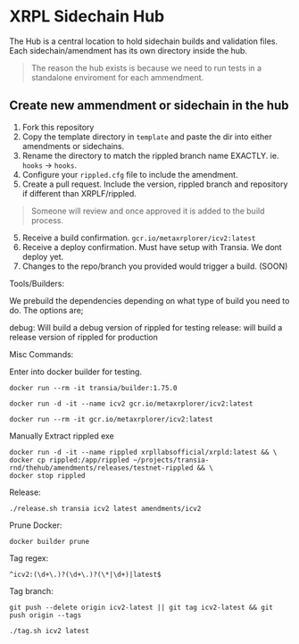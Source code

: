 # XRPL Sidechain Hub

The Hub is a central location to hold sidechain builds and validation files. Each sidechain/amendment has its own directory inside the hub.

> The reason the hub exists is because we need to run tests in a standalone enviroment for each ammendment. 

## Create new ammendment or sidechain in the hub

1. Fork this repository
2. Copy the template directory in `template` and paste the dir into either amendments or sidechains.
3. Rename the directory to match the rippled branch name EXACTLY. ie. `hooks` -> `hooks`.
4. Configure your `rippled.cfg` file to include the amendment.
5. Create a pull request. Include the version, rippled branch and repository if different than XRPLF/rippled.

> Someone will review and once approved it is added to the build process.

5. Receive a build confirmation. `gcr.io/metaxrplorer/icv2:latest`
6. Receive a deploy confirmation. Must have setup with Transia. We dont deploy yet.
7. Changes to the repo/branch you provided would trigger a build. (SOON)

<!-- To build the debug image manually make sure you are logged into docker and run the following;

`./build_hub --docker=transia --genesis --github=https://github.com/XRPLF/rippled.git --branch=amm`

This will produce the following: `docker.io/transia/amm:genesis`.

> It might be preferrable to add `--local` flag to the command to build the docker locally.

For production you would remove the --genesis flag and this would produce: `docker.io/transia/amm:latest`. -->


Tools/Builders:

We prebuild the dependencies depending on what type of build you need to do. The options are;

debug: Will build a debug version of rippled for testing
release: will build a release version of rippled for production

Misc Commands:

Enter into docker builder for testing.

`docker run --rm -it transia/builder:1.75.0`

`docker run -d -it --name icv2 gcr.io/metaxrplorer/icv2:latest`

`docker run --rm -it gcr.io/metaxrplorer/icv2:latest`

Manually Extract rippled exe

```
docker run -d -it --name rippled xrpllabsofficial/xrpld:latest && \
docker cp rippled:/app/rippled ~/projects/transia-rnd/thehub/amendments/releases/testnet-rippled && \
docker stop rippled
```

Release:

`./release.sh transia icv2 latest amendments/icv2`

Prune Docker:

`docker builder prune`

Tag regex:

`^icv2:(\d+\.)?(\d+\.)?(\*|\d+)|latest$`

Tag branch:

`git push --delete origin icv2-latest || git tag icv2-latest && git push origin --tags`

`./tag.sh icv2 latest`